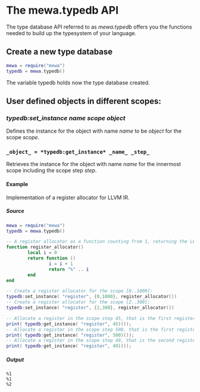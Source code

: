 # The mewa.typedb API

The type database API referred to as _mewa.typedb_ offers you the functions needed to build up the typesystem of your language. 

## Create a new type database
```lua
mewa = require("mewa")
typedb = mewa.typedb()
```
The variable typedb holds now the type database created.

## User defined objects in different scopes:
### *typedb:set_instance* _name_ _scope_ _object_
Defines the instance for the object with name _name_ to be _object_ for the scope _scope_.

### `_object_ = *typedb:get_instance* _name_ _step_`
Retrieves the instance for the object with name _name_ for the innermost scope including the scope step _step_.

#### Example 
Implementation of a register allocator for LLVM IR.

##### Source
```lua
mewa = require("mewa")
typedb = mewa.typedb()

-- A register allocator as a function counting from 1, returning the LLVM register identifiers:
function register_allocator()
        local i = 0
        return function ()
                i = i + 1
                return "%" .. i
        end
end

-- Create a register allocator for the scope [0..1000]:
typedb:set_instance( "register", {0,1000}, register_allocator())
-- Create a register allocator for the scope [2..300]:
typedb:set_instance( "register", {2,300}, register_allocator())

-- Allocate a register in the scope step 45, that is the first register in [2..300]:
print( typedb:get_instance( "register", 45)());
-- Allocate a register in the scope step 500, that is the first register in [0..1000]:
print( typedb:get_instance( "register", 500)());
-- Allocate a register in the scope step 49, that is the second register in [2..300]:
print( typedb:get_instance( "register", 49)());
```
##### Output
```
%1
%1
%2
```



